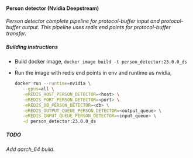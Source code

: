 #### Person detector (Nvidia Deepstream)
_Person detector complete pipeline for protocol-buffer input and protocol-buffer output. This pipeline uses redis end points for protocol-buffer transfer._

##### Building instructions
 * Build docker image,
    `docker image build -t person_detector:23.0.0_ds . `
 * Run the image with redis end points in env and runtime as nvidia,
   ```bash
   docker run --runtime=nvidia \
      --gpus=all \
      -eREDIS_HOST_PERSON_DETECTOR=<host> \
      -eREDIS_PORT_PERSON_DETECTOR=<port> \
      -eREDIS_DB_PERSON_DETECTOR=<db> \
      -eREDIS_OUTPUT_QUEUE_PERSON_DETECTOR=<output_queue> \
      -eREDIS_INPUT_QUEUE_PERSON_DETECTOR=<input_queue> \
      -d person_detector:23.0.0_ds
   ```

##### TODO
*Add aarch_64 build.*    